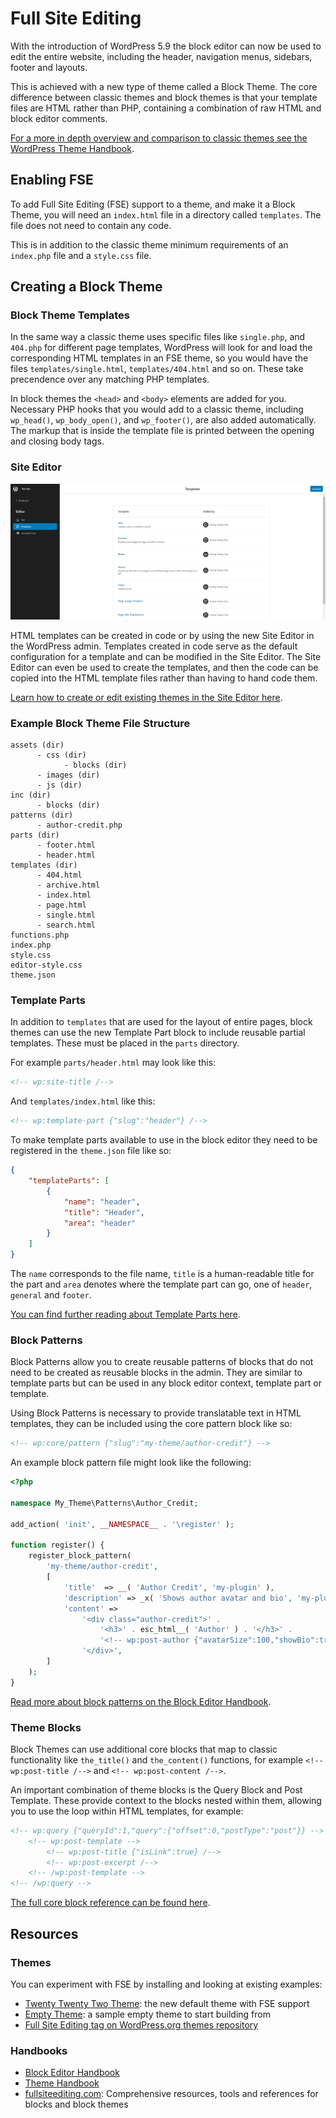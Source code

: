# Full Site Editing

With the introduction of WordPress 5.9 the block editor can now be used to edit the entire website, including the header, navigation menus, sidebars, footer and layouts.

This is achieved with a new type of theme called a Block Theme. The core difference between classic themes and block themes is that your template files are HTML rather than PHP, containing a combination of raw HTML and block editor comments.

[For a more in depth overview and comparison to classic themes see the WordPress Theme Handbook](https://developer.wordpress.org/themes/block-themes/).

## Enabling FSE

To add Full Site Editing (FSE) support to a theme, and make it a Block Theme, you will need an `index.html` file in a directory called `templates`. The file does not need to contain any code.

This is in addition to the classic theme minimum requirements of an `index.php` file and a `style.css` file.

## Creating a Block Theme

### Block Theme Templates

In the same way a classic theme uses specific files like `single.php`, and `404.php` for different page templates, WordPress will look for and load the corresponding HTML templates in an FSE theme, so you would have the files `templates/single.html`, `templates/404.html` and so on. These take precendence over any matching PHP templates.

In block themes the `<head>` and `<body>` elements are added for you. Necessary PHP hooks that you would add to a classic theme, including `wp_head()`, `wp_body_open()`, and `wp_footer()`, are also added automatically. The markup that is inside the template file is printed between the opening and closing body tags.

### Site Editor

![FSE Site Editor](./assets/site-editor.png)

HTML templates can be created in code or by using the new Site Editor in the WordPress admin. Templates created in code serve as the default configuration for a template and can be modified in the Site Editor. The Site Editor can even be used to create the templates, and then the code can be copied into the HTML template files rather than having to hand code them.

[Learn how to create or edit existing themes in the Site Editor here](https://developer.wordpress.org/themes/block-themes/creating-new-themes-using-the-site-editor/).

### Example Block Theme File Structure

```
assets (dir)
      - css (dir)
            - blocks (dir)
      - images (dir)
      - js (dir)
inc (dir)
      - blocks (dir)
patterns (dir)
      - author-credit.php
parts (dir)
      - footer.html
      - header.html
templates (dir)
      - 404.html
      - archive.html
      - index.html
      - page.html
      - single.html
      - search.html
functions.php
index.php
style.css
editor-style.css
theme.json
```

### Template Parts

In addition to `templates` that are used for the layout of entire pages, block themes can use the new Template Part block to include reusable partial templates. These must be placed in the `parts` directory.

For example `parts/header.html` may look like this:

```html
<!-- wp:site-title /-->
```

And `templates/index.html` like this:

```html
<!-- wp:template-part {"slug":"header"} /-->
```

To make template parts available to use in the block editor they need to be registered in the `theme.json` file like so:

```json
{
    "templateParts": [
        {
            "name": "header",
            "title": "Header",
            "area": "header"
        }
    ]
}
```

The `name` corresponds to the file name, `title` is a human-readable title for the part and `area` denotes where the template part can go, one of `header`, `general` and `footer`.

[You can find further reading about Template Parts here](https://developer.wordpress.org/themes/block-themes/templates-and-template-parts/).


### Block Patterns

Block Patterns allow you to create reusable patterns of blocks that do not need to be created as reusable blocks in the admin. They are similar to template parts but can be used in any block editor context, template part or template.

Using Block Patterns is necessary to provide translatable text in HTML templates, they can be included using the core pattern block like so:

```html
<!-- wp:core/pattern {"slug":"my-theme/author-credit"} -->
```

An example block pattern file might look like the following:

```php
<?php

namespace My_Theme\Patterns\Author_Credit;

add_action( 'init', __NAMESPACE__ . '\register' );

function register() {
    register_block_pattern(
        'my-theme/author-credit',
        [
            'title'  => __( 'Author Credit', 'my-plugin' ),
            'description' => _x( 'Shows author avatar and bio', 'my-plugin' ),
            'content' =>
                '<div class="author-credit">' .
                    '<h3>' . esc_html__( 'Author' ) . '</h3>' .
                    '<!-- wp:post-author {"avatarSize":100,"showBio":true} /-->' .
                '</div>',
        ]
    );
}
```

[Read more about block patterns on the Block Editor Handbook](https://developer.wordpress.org/block-editor/reference-guides/block-api/block-patterns/).


### Theme Blocks

Block Themes can use additional core blocks that map to classic functionality like `the_title()` and `the_content()` functions, for example `<!-- wp:post-title /-->` and `<!-- wp:post-content /-->`.

An important combination of theme blocks is the Query Block and Post Template. These provide context to the blocks nested within them, allowing you to use the loop within HTML templates, for example:

```html
<!-- wp:query {"queryId":1,"query":{"offset":0,"postType":"post"}} -->
    <!-- wp:post-template -->
        <!-- wp:post-title {"isLink":true} /-->
        <!-- wp:post-excerpt /-->
    <!-- /wp:post-template -->
<!-- /wp:query -->
```

[The full core block reference can be found here](https://developer.wordpress.org/block-editor/reference-guides/core-blocks/).


## Resources

### Themes

You can experiment with FSE by installing and looking at existing examples:

- [Twenty Twenty Two Theme](https://en-gb.wordpress.org/themes/twentytwentytwo/): the new default theme with FSE support
- [Empty Theme](https://github.com/WordPress/theme-experiments/tree/master/emptytheme): a sample empty theme to start building from
- [Full Site Editing tag on WordPress.org themes repository](https://en-gb.wordpress.org/themes/tags/full-site-editing/)

### Handbooks

- [Block Editor Handbook](https://developer.wordpress.org/block-editor/)
- [Theme Handbook](https://developer.wordpress.org/themes/block-themes/)
- [fullsiteediting.com](https://fullsiteediting.com/): Comprehensive resources, tools and references for blocks and block themes
